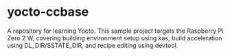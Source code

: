 # yocto-ccbase
A repository for learning Yocto. This sample project targets the Raspberry Pi Zero 2 W, covering building environment setup using kas, build acceleration using DL_DIR/SSTATE_DIR, and recipe editing using devtool.

